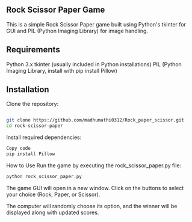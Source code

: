 ## Rock Scissor Paper Game
This is a simple Rock Scissor Paper game built using Python's tkinter for GUI and PIL (Python Imaging Library) for image handling.

## Requirements
Python 3.x
tkinter (usually included in Python installations)
PIL (Python Imaging Library, install with pip install Pillow)
## Installation
Clone the repository:

```bash

git clone https://github.com/madhumathi0312/Rock_paper_scissor.git
cd rock-scissor-paper
```

Install required dependencies:

```bash
Copy code
pip install Pillow
```

How to Use
Run the game by executing the rock_scissor_paper.py file:

```bash
python rock_scissor_paper.py
```
The game GUI will open in a new window. Click on the buttons to select your choice (Rock, Paper, or Scissor).

The computer will randomly choose its option, and the winner will be displayed along with updated scores.
